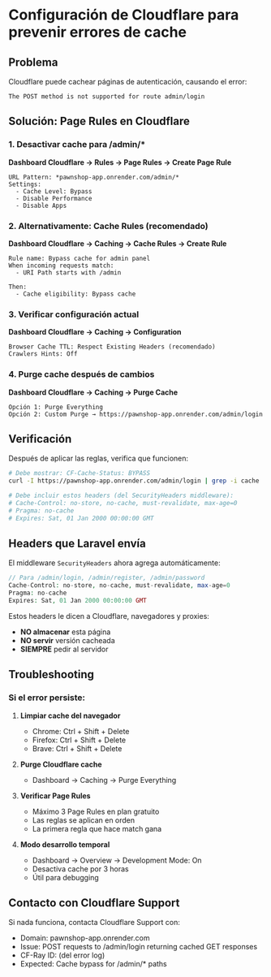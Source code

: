 # Configuración de Cloudflare para prevenir errores de cache

## Problema
Cloudflare puede cachear páginas de autenticación, causando el error:
```
The POST method is not supported for route admin/login
```

## Solución: Page Rules en Cloudflare

### 1. Desactivar cache para /admin/*

**Dashboard Cloudflare → Rules → Page Rules → Create Page Rule**

```
URL Pattern: *pawnshop-app.onrender.com/admin/*
Settings:
  - Cache Level: Bypass
  - Disable Performance
  - Disable Apps
```

### 2. Alternativamente: Cache Rules (recomendado)

**Dashboard Cloudflare → Caching → Cache Rules → Create Rule**

```
Rule name: Bypass cache for admin panel
When incoming requests match:
  - URI Path starts with /admin

Then:
  - Cache eligibility: Bypass cache
```

### 3. Verificar configuración actual

**Dashboard Cloudflare → Caching → Configuration**

```
Browser Cache TTL: Respect Existing Headers (recomendado)
Crawlers Hints: Off
```

### 4. Purge cache después de cambios

**Dashboard Cloudflare → Caching → Purge Cache**

```
Opción 1: Purge Everything
Opción 2: Custom Purge → https://pawnshop-app.onrender.com/admin/login
```

## Verificación

Después de aplicar las reglas, verifica que funcionen:

```bash
# Debe mostrar: CF-Cache-Status: BYPASS
curl -I https://pawnshop-app.onrender.com/admin/login | grep -i cache

# Debe incluir estos headers (del SecurityHeaders middleware):
# Cache-Control: no-store, no-cache, must-revalidate, max-age=0
# Pragma: no-cache
# Expires: Sat, 01 Jan 2000 00:00:00 GMT
```

## Headers que Laravel envía

El middleware `SecurityHeaders` ahora agrega automáticamente:

```php
// Para /admin/login, /admin/register, /admin/password
Cache-Control: no-store, no-cache, must-revalidate, max-age=0
Pragma: no-cache
Expires: Sat, 01 Jan 2000 00:00:00 GMT
```

Estos headers le dicen a Cloudflare, navegadores y proxies:
- **NO almacenar** esta página
- **NO servir** versión cacheada
- **SIEMPRE** pedir al servidor

## Troubleshooting

### Si el error persiste:

1. **Limpiar cache del navegador**
   - Chrome: Ctrl + Shift + Delete
   - Firefox: Ctrl + Shift + Delete
   - Brave: Ctrl + Shift + Delete

2. **Purge Cloudflare cache**
   - Dashboard → Caching → Purge Everything

3. **Verificar Page Rules**
   - Máximo 3 Page Rules en plan gratuito
   - Las reglas se aplican en orden
   - La primera regla que hace match gana

4. **Modo desarrollo temporal**
   - Dashboard → Overview → Development Mode: On
   - Desactiva cache por 3 horas
   - Útil para debugging

## Contacto con Cloudflare Support

Si nada funciona, contacta Cloudflare Support con:
- Domain: pawnshop-app.onrender.com
- Issue: POST requests to /admin/login returning cached GET responses
- CF-Ray ID: (del error log)
- Expected: Cache bypass for /admin/* paths
